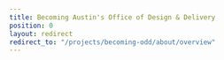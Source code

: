 ```yaml
---
title: Becoming Austin's Office of Design & Delivery
position: 0
layout: redirect
redirect_to: "/projects/becoming-odd/about/overview"
---
```


